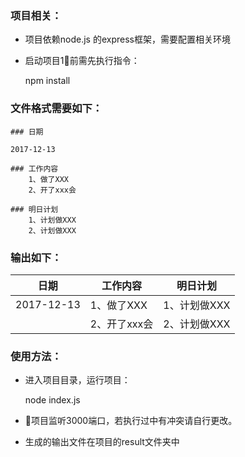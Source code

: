 ### 项目相关：
* 项目依赖node.js 的express框架，需要配置相关环境
* 启动项目1前需先执行指令： 
    
    npm install
### 文件格式需要如下：
```
### 日期

2017-12-13

### 工作内容
    1、做了XXX
    2、开了xxx会

### 明日计划
    1、计划做XXX
    2、计划做XXX
```
### 输出如下：
日期 |  工作内容 |  明日计划
---|---|---
2017-12-13 |     1、做了XXX |     1、计划做XXX
|     |     2、开了xxx会 |     2、计划做XXX
### 使用方法：
* 进入项目目录，运行项目：

    node index.js
* 项目监听3000端口，若执行过中有冲突请自行更改。
* 生成的输出文件在项目的result文件夹中
